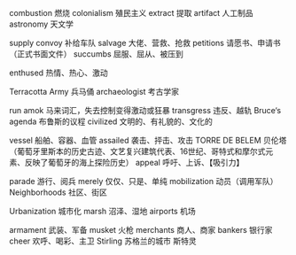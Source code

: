 
combustion 燃烧
colonialism 殖民主义
extract 提取
artifact 人工制品
astronomy 天文学

supply convoy 补给车队
salvage 大佬、营救、抢救
petitions 请愿书、申请书（正式书面文件）
succumbs 屈服、屈从、被压到

enthused 热情、热心、激动

Terracotta Army 兵马俑
archaeologist 考古学家

run amok 马来词汇，失去控制变得激动或狂暴
transgress 违反、越轨
Bruce‘s agenda 布鲁斯的议程
civilized 文明的、有礼貌的、文化的

vessel 船舶、容器、血管
assailed 袭击、抨击、攻击
TORRE DE BELEM 贝伦塔（葡萄牙里斯本的历史古迹、文艺复兴建筑代表、16世纪、哥特式和摩尔式元素、反映了葡萄牙的海上探险历史）
appeal 呼吁、上诉、【吸引力】

parade 游行、阅兵
merely 仅仅、只是、单纯
mobilization 动员（调用军队）
Neighborhoods 社区、街区

Urbanization 城市化
marsh 沼泽、湿地
airports 机场

armament 武装、军备
musket 火枪
merchants 商人、商家
bankers 银行家
cheer 欢呼、喝彩、主卫
Stirling 苏格兰的城市 斯特灵


